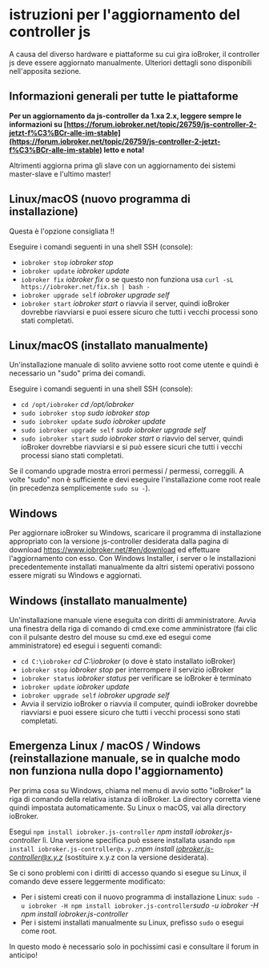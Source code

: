 # istruzioni per l'aggiornamento del controller js

A causa del diverso hardware e piattaforme su cui gira ioBroker, il controller js deve essere aggiornato manualmente. Ulteriori dettagli sono disponibili nell'apposita sezione.

## Informazioni generali per tutte le piattaforme

**Per un aggiornamento da js-controller da 1.xa 2.x, leggere sempre le informazioni su [https://forum.iobroker.net/topic/26759/js-controller-2-jetzt-f%C3%BCr-alle-im-stable](https://forum.iobroker.net/topic/26759/js-controller-2-jetzt-f%C3%BCr-alle-im-stable) letto e nota!**

Altrimenti aggiorna prima gli slave con un aggiornamento dei sistemi master-slave e l'ultimo master!

## Linux/macOS (nuovo programma di installazione)
Questa è l'opzione consigliata !!

Eseguire i comandi seguenti in una shell SSH (console):
* `iobroker stop` *iobroker stop*
* `iobroker update` *iobroker update*
* `iobroker fix` *iobroker fix* o se questo non funziona usa `curl -sL https://iobroker.net/fix.sh | bash -`
* `iobroker upgrade self` *iobroker upgrade self*
* `iobroker start` *iobroker start* o riavvia il server, quindi ioBroker dovrebbe riavviarsi e puoi essere sicuro che tutti i vecchi processi sono stati completati.
<!-- copy
iobroker stop
iobroker update
iobroker fix
iobroker upgrade self
iobroker start
-->

## Linux/macOS (installato manualmente)

Un'installazione manuale di solito avviene sotto root come utente e quindi è necessario un "sudo" prima dei comandi.

Eseguire i comandi seguenti in una shell SSH (console):
* `cd /opt/iobroker` *cd /opt/iobroker*
* `sudo iobroker stop` *sudo iobroker stop*
* `sudo iobroker update` *sudo iobroker update*
* `sudo iobroker upgrade self` *sudo iobroker upgrade self*
* `sudo iobroker start` *sudo iobroker start* o riavvio del server, quindi ioBroker dovrebbe riavviarsi e si può essere sicuri che tutti i vecchi processi siano stati completati.
<!-- copy
cd /opt/iobroker
sudo iobroker stop
sudo iobroker upgrade
sudo iobroker upgrade self
sudo iobroker start
-->

Se il comando upgrade mostra errori permessi / permessi, correggili. A volte "sudo" non è sufficiente e devi eseguire l'installazione come root reale (in precedenza semplicemente `sudo su -`).

## Windows

Per aggiornare ioBroker su Windows, scaricare il programma di installazione appropriato con la versione js-controller desiderata dalla pagina di download https://www.iobroker.net/#en/download ed effettuare l'aggiornamento con esso. Con Windows Installer, i server o le installazioni precedentemente installati manualmente da altri sistemi operativi possono essere migrati su Windows e aggiornati.

## Windows (installato manualmente)

Un'installazione manuale viene eseguita con diritti di amministratore. Avvia una finestra della riga di comando di cmd.exe come amministratore (fai clic con il pulsante destro del mouse su cmd.exe ed esegui come amministratore) ed esegui i seguenti comandi:

* `cd C:\iobroker` *cd C:\iobroker* (o dove è stato installato ioBroker)
* `iobroker stop` *iobroker stop* per interrompere il servizio ioBroker
* `iobroker status` *iobroker status* per verificare se ioBroker è terminato
* `iobroker update` *iobroker update*
* `iobroker upgrade self` *iobroker upgrade self*
* Avvia il servizio ioBroker o riavvia il computer, quindi ioBroker dovrebbe riavviarsi e puoi essere sicuro che tutti i vecchi processi sono stati completati.
<!-- copy
cd C:\iobroker
iobroker stop
iobroker status
iobroker update
iobroker upgrade self
-->

## Emergenza Linux / macOS / Windows (reinstallazione manuale, se in qualche modo non funziona nulla dopo l'aggiornamento)

Per prima cosa su Windows, chiama nel menu di avvio sotto "ioBroker" la riga di comando della relativa istanza di ioBroker. La directory corretta viene quindi impostata automaticamente. Su Linux o macOS, vai alla directory ioBroker.

Esegui `npm install iobroker.js-controller` *npm install iobroker.js-controller* lì. Una versione specifica può essere installata usando `npm install iobroker.js-controller@x.y.z`*npm install iobroker.js-controller@x.y.z* (sostituire x.y.z con la versione desiderata).

Se ci sono problemi con i diritti di accesso quando si esegue su Linux, il comando deve essere leggermente modificato:

* Per i sistemi creati con il nuovo programma di installazione Linux: `sudo -u iobroker -H npm install iobroker.js-controller`*sudo -u iobroker -H npm install iobroker.js-controller*
* Per i sistemi installati manualmente su Linux, prefisso `sudo` o esegui come root.

In questo modo è necessario solo in pochissimi casi e consultare il forum in anticipo!
